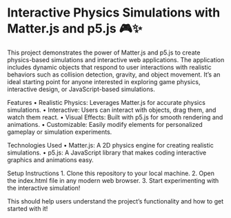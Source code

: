 # Interactive Physics Simulations with Matter.js and p5.js 🎮✨

This project demonstrates the power of Matter.js and p5.js to create physics-based simulations and interactive web applications. The application includes dynamic objects that respond to user interactions with realistic behaviors such as collision detection, gravity, and object movement. It’s an ideal starting point for anyone interested in exploring game physics, interactive design, or JavaScript-based simulations.

Features
	•	Realistic Physics: Leverages Matter.js for accurate physics simulations.
	•	Interactive: Users can interact with objects, drag them, and watch them react.
	•	Visual Effects: Built with p5.js for smooth rendering and animations.
	•	Customizable: Easily modify elements for personalized gameplay or simulation experiments.

Technologies Used
	•	Matter.js: A 2D physics engine for creating realistic simulations.
	•	p5.js: A JavaScript library that makes coding interactive graphics and animations easy.

Setup Instructions
	1.	Clone this repository to your local machine.
	2.	Open the index.html file in any modern web browser.
	3.	Start experimenting with the interactive simulation!

This should help users understand the project’s functionality and how to get started with it!

